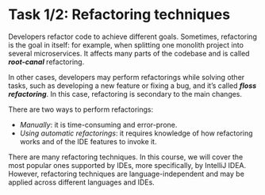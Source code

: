 # Task 1/2: Refactoring techniques

Developers refactor code to achieve different goals.
Sometimes, refactoring is the goal in itself: for example, when splitting one monolith project into several microservices.
It affects many parts of the codebase and is called _**root-canal**_ refactoring.

In other cases, developers may perform refactorings while solving other tasks, such as developing a new feature or
fixing a bug, and it’s called _**floss refactoring**_.
In this case, refactoring is secondary to the main changes.

There are two ways to perform refactorings:
- _Manually_: it is time-consuming and error-prone.
- _Using automatic refactorings_: it requires knowledge of how refactoring works and of the IDE features to invoke it.

There are many refactoring techniques. In this course, we will cover the most popular ones supported by IDEs, more specifically, by IntelliJ IDEA. However, refactoring techniques are language-independent and may be applied across different languages and IDEs.
